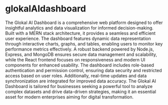 # glokalAIdashboard
The Glokal AI Dashboard is a comprehensive web platform designed to offer insightful analytics and data visualization for informed decision-making. Built with a MERN stack architecture, it provides a seamless and efficient user experience. The dashboard features dynamic data representation through interactive charts, graphs, and tables, enabling users to monitor key performance metrics effectively. A robust backend powered by Node.js, Express, and MongoDB ensures secure data management and scalability, while the React frontend focuses on responsiveness and modern UI components for enhanced usability. The dashboard includes role-based authentication and permission control, ensuring data security and restricted access based on user roles. Additionally, real-time updates and data synchronization are integrated for improved data accuracy. The Glokal AI Dashboard is tailored for businesses seeking a powerful tool to analyze complex datasets and drive data-driven strategies, making it an essential asset for modern enterprises aiming for digital transformation.
